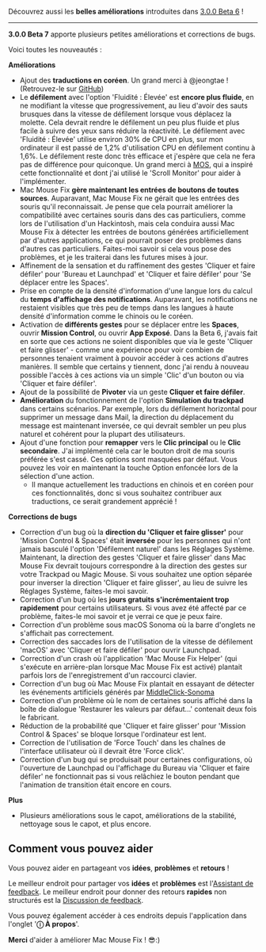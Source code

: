 Découvrez aussi les **belles améliorations** introduites dans [3.0.0 Beta 6](https://github.com/noah-nuebling/mac-mouse-fix/releases/tag/3.0.0-Beta-6) !


---

**3.0.0 Beta 7** apporte plusieurs petites améliorations et corrections de bugs.

Voici toutes les nouveautés :

**Améliorations**

- Ajout des **traductions en coréen**. Un grand merci à @jeongtae ! (Retrouvez-le sur [GitHub](https://github.com/jeongtae))
- Le **défilement** avec l'option 'Fluidité : Élevée' est **encore plus fluide**, en ne modifiant la vitesse que progressivement, au lieu d'avoir des sauts brusques dans la vitesse de défilement lorsque vous déplacez la molette. Cela devrait rendre le défilement un peu plus fluide et plus facile à suivre des yeux sans réduire la réactivité. Le défilement avec 'Fluidité : Élevée' utilise environ 30% de CPU en plus, sur mon ordinateur il est passé de 1,2% d'utilisation CPU en défilement continu à 1,6%. Le défilement reste donc très efficace et j'espère que cela ne fera pas de différence pour quiconque. Un grand merci à [MOS](https://mos.caldis.me/), qui a inspiré cette fonctionnalité et dont j'ai utilisé le 'Scroll Monitor' pour aider à l'implémenter.
- Mac Mouse Fix **gère maintenant les entrées de boutons de toutes sources**. Auparavant, Mac Mouse Fix ne gérait que les entrées des souris qu'il reconnaissait. Je pense que cela pourrait améliorer la compatibilité avec certaines souris dans des cas particuliers, comme lors de l'utilisation d'un Hackintosh, mais cela conduira aussi Mac Mouse Fix à détecter les entrées de boutons générées artificiellement par d'autres applications, ce qui pourrait poser des problèmes dans d'autres cas particuliers. Faites-moi savoir si cela vous pose des problèmes, et je les traiterai dans les futures mises à jour.
- Affinement de la sensation et du raffinement des gestes 'Cliquer et faire défiler' pour 'Bureau et Launchpad' et 'Cliquer et faire défiler' pour 'Se déplacer entre les Spaces'.
- Prise en compte de la densité d'information d'une langue lors du calcul du **temps d'affichage des notifications**. Auparavant, les notifications ne restaient visibles que très peu de temps dans les langues à haute densité d'information comme le chinois ou le coréen.
- Activation de **différents gestes** pour se déplacer entre les **Spaces**, ouvrir **Mission Control**, ou ouvrir **App Exposé**. Dans la Beta 6, j'avais fait en sorte que ces actions ne soient disponibles que via le geste 'Cliquer et faire glisser' - comme une expérience pour voir combien de personnes tenaient vraiment à pouvoir accéder à ces actions d'autres manières. Il semble que certains y tiennent, donc j'ai rendu à nouveau possible l'accès à ces actions via un simple 'Clic' d'un bouton ou via 'Cliquer et faire défiler'.
- Ajout de la possibilité de **Pivoter** via un geste **Cliquer et faire défiler**.
- **Amélioration** du fonctionnement de l'option **Simulation du trackpad** dans certains scénarios. Par exemple, lors du défilement horizontal pour supprimer un message dans Mail, la direction du déplacement du message est maintenant inversée, ce qui devrait sembler un peu plus naturel et cohérent pour la plupart des utilisateurs.
- Ajout d'une fonction pour **remapper** vers le **Clic principal** ou le **Clic secondaire**. J'ai implémenté cela car le bouton droit de ma souris préférée s'est cassé. Ces options sont masquées par défaut. Vous pouvez les voir en maintenant la touche Option enfoncée lors de la sélection d'une action.
  - Il manque actuellement les traductions en chinois et en coréen pour ces fonctionnalités, donc si vous souhaitez contribuer aux traductions, ce serait grandement apprécié !

**Corrections de bugs**

- Correction d'un bug où la **direction du 'Cliquer et faire glisser'** pour 'Mission Control & Spaces' était **inversée** pour les personnes qui n'ont jamais basculé l'option 'Défilement naturel' dans les Réglages Système. Maintenant, la direction des gestes 'Cliquer et faire glisser' dans Mac Mouse Fix devrait toujours correspondre à la direction des gestes sur votre Trackpad ou Magic Mouse. Si vous souhaitez une option séparée pour inverser la direction 'Cliquer et faire glisser', au lieu de suivre les Réglages Système, faites-le moi savoir.
- Correction d'un bug où les **jours gratuits** **s'incrémentaient trop rapidement** pour certains utilisateurs. Si vous avez été affecté par ce problème, faites-le moi savoir et je verrai ce que je peux faire.
- Correction d'un problème sous macOS Sonoma où la barre d'onglets ne s'affichait pas correctement.
- Correction des saccades lors de l'utilisation de la vitesse de défilement 'macOS' avec 'Cliquer et faire défiler' pour ouvrir Launchpad.
- Correction d'un crash où l'application 'Mac Mouse Fix Helper' (qui s'exécute en arrière-plan lorsque Mac Mouse Fix est activé) plantait parfois lors de l'enregistrement d'un raccourci clavier.
- Correction d'un bug où Mac Mouse Fix plantait en essayant de détecter les événements artificiels générés par [MiddleClick-Sonoma](https://github.com/artginzburg/MiddleClick-Sonoma)
- Correction d'un problème où le nom de certaines souris affiché dans la boîte de dialogue 'Restaurer les valeurs par défaut...' contenait deux fois le fabricant.
- Réduction de la probabilité que 'Cliquer et faire glisser' pour 'Mission Control & Spaces' se bloque lorsque l'ordinateur est lent.
- Correction de l'utilisation de 'Force Touch' dans les chaînes de l'interface utilisateur où il devrait être 'Force click'.
- Correction d'un bug qui se produisait pour certaines configurations, où l'ouverture de Launchpad ou l'affichage du Bureau via 'Cliquer et faire défiler' ne fonctionnait pas si vous relâchiez le bouton pendant que l'animation de transition était encore en cours.


**Plus**

- Plusieurs améliorations sous le capot, améliorations de la stabilité, nettoyage sous le capot, et plus encore.

## Comment vous pouvez aider

Vous pouvez aider en partageant vos **idées**, **problèmes** et **retours** !

Le meilleur endroit pour partager vos **idées** et **problèmes** est l'[Assistant de feedback](https://noah-nuebling.github.io/mac-mouse-fix-feedback-assistant/?type=bug-report).
Le meilleur endroit pour donner des retours **rapides** non structurés est la [Discussion de feedback](https://github.com/noah-nuebling/mac-mouse-fix/discussions/366).

Vous pouvez également accéder à ces endroits depuis l'application dans l'onglet '**ⓘ À propos**'.

**Merci** d'aider à améliorer Mac Mouse Fix ! 😎:)